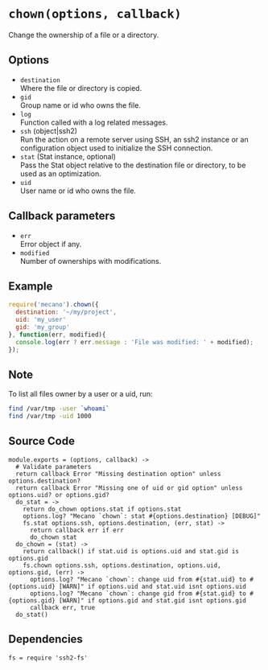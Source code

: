 
# `chown(options, callback)`

Change the ownership of a file or a directory.

## Options

*   `destination`   
    Where the file or directory is copied.   
*   `gid`   
    Group name or id who owns the file.   
*   `log`   
    Function called with a log related messages.   
*   `ssh` (object|ssh2)   
    Run the action on a remote server using SSH, an ssh2 instance or an
    configuration object used to initialize the SSH connection.   
*   `stat` (Stat instance, optional)   
    Pass the Stat object relative to the destination file or directory, to be
    used as an optimization.   
*   `uid`   
    User name or id who owns the file.   

## Callback parameters

*   `err`   
    Error object if any.   
*   `modified`   
    Number of ownerships with modifications.   

## Example

```js
require('mecano').chown({
  destination: '~/my/project',
  uid: 'my_user'
  gid: 'my_group'
}, function(err, modified){
  console.log(err ? err.message : 'File was modified: ' + modified);
});
```

## Note

To list all files owner by a user or a uid, run:

```bash
find /var/tmp -user `whoami`
find /var/tmp -uid 1000
```

## Source Code

    module.exports = (options, callback) ->
      # Validate parameters
      return callback Error "Missing destination option" unless options.destination?
      return callback Error "Missing one of uid or gid option" unless options.uid? or options.gid?
      do_stat = ->
        return do_chown options.stat if options.stat
        options.log? "Mecano `chown`: stat #{options.destination} [DEBUG]"
        fs.stat options.ssh, options.destination, (err, stat) ->
          return callback err if err
          do_chown stat
      do_chown = (stat) ->
        return callback() if stat.uid is options.uid and stat.gid is options.gid
        fs.chown options.ssh, options.destination, options.uid, options.gid, (err) ->
          options.log? "Mecano `chown`: change uid from #{stat.uid} to #{options.uid} [WARN]" if options.uid and stat.uid isnt options.uid
          options.log? "Mecano `chown`: change gid from #{stat.gid} to #{options.gid} [WARN]" if options.gid and stat.gid isnt options.gid
          callback err, true
      do_stat()

## Dependencies

    fs = require 'ssh2-fs'








